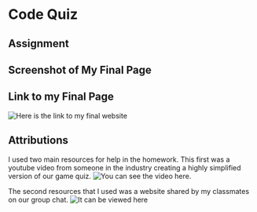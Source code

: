 # Code Quiz

## Assignment

## Screenshot of My Final Page

## Link to my Final Page

![Here is the link to my final website](https://alyssarodri.github.io/web-APIs-code-quiz/)

## Attributions

I used two main resources for help in the homework. This first was a youtube video from someone in the industry creating a highly simplified version of our game quiz. ![You can see the video here](https://www.youtube.com/watch?v=riDzcEQbX6k).

The second resources that I used was a website shared by my classmates on our group chat. ![It can be viewed here]()

